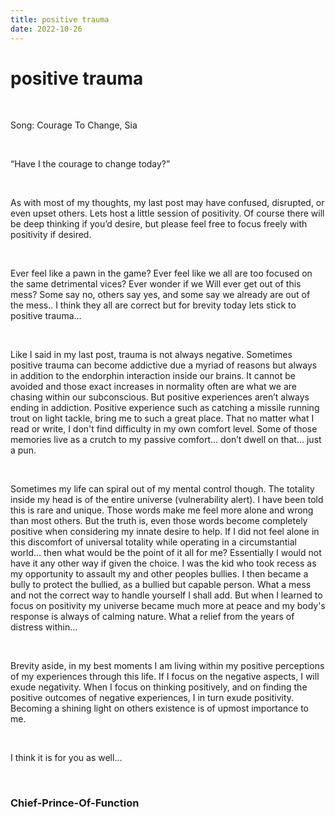 ```yaml
---
title: positive trauma
date: 2022-10-26
---
```


# positive trauma

<br>

Song: Courage To Change, Sia

<br>

“Have I the courage to change today?”

<br>

As with most of my thoughts, my last post may have confused, disrupted, or even upset others. Lets host a little session of positivity. Of course there will be deep thinking if you’d desire, but please feel free to focus freely with positivity if desired. 

<br>

Ever feel like a pawn in the game? Ever feel like we all are too focused on the same detrimental vices? Ever wonder if we Will ever get out of this mess?  Some say no, others say yes, and some say we already are out of the mess.. I think they all are correct but for brevity today lets stick to positive trauma…

<br>

Like I said in my last post, trauma is not always negative. Sometimes positive trauma can become addictive due a myriad of reasons but always in addition to the endorphin interaction inside our brains. It cannot be avoided and those exact increases in normality often are what we are chasing within our subconscious. But positive experiences aren’t always ending in addiction. Positive experience such as catching a missile running trout on light tackle, bring me to such a great place. That no matter what I read or write, I don't find difficulty in my own comfort level. Some of those memories live as a crutch to my passive comfort… don’t dwell on that… just a pun.

<br>

Sometimes my life can spiral out of my mental control though. The totality inside my head is of the entire universe (vulnerability alert). I have been told this is rare and unique. Those words make me feel more alone and wrong than most others. But the truth is, even those words become completely positive when considering my innate desire to help. If I did not feel alone in this discomfort of universal totality while operating in a circumstantial world… then what would be the point of it all for me? Essentially I would not have it any other way if given the choice. I was the kid who took recess as my opportunity to assault my and other peoples bullies. I then became a bully to protect the bullied, as a bullied but capable person. What a mess and not the correct way to handle yourself I shall add. But when I learned to focus on positivity my universe became much more at peace and my body's response is always of calming nature. What a relief from the years of distress within...

<br>

Brevity aside, in my best moments I am living within my positive perceptions of my experiences through this life. If I focus on the negative aspects, I will exude negativity. When I focus on thinking positively, and on finding the positive outcomes of negative experiences, I in turn exude positivity. Becoming a shining light on others existence is of upmost importance to me.

<br>

I think it is for you as well…

<br>

### Chief-Prince-Of-Function
